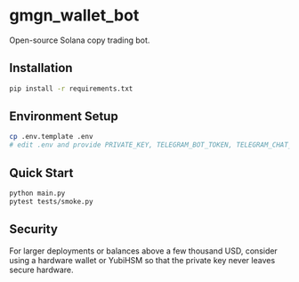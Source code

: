 # gmgn_wallet_bot

Open-source Solana copy trading bot.

## Installation

```bash
pip install -r requirements.txt
```

## Environment Setup

```bash
cp .env.template .env
# edit .env and provide PRIVATE_KEY, TELEGRAM_BOT_TOKEN, TELEGRAM_CHAT_ID
```

## Quick Start

```bash
python main.py
pytest tests/smoke.py
```


## Security

For larger deployments or balances above a few thousand USD, consider using a
hardware wallet or YubiHSM so that the private key never leaves secure
hardware.
